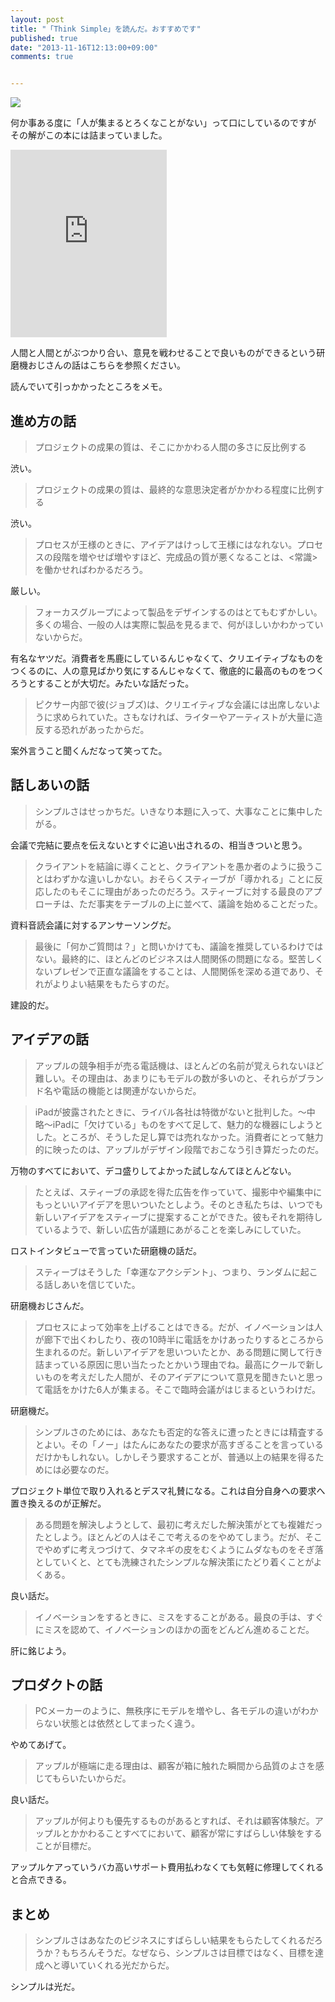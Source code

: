 ```yaml
---
layout: post
title: "「Think Simple」を読んだ。おすすめです"
published: true
date: "2013-11-16T12:13:00+09:00"
comments: true


---
```



<a href="http://www.amazon.co.jp/gp/product/B008YOHMCS/ref=as_li_ss_il?ie=UTF8&camp=247&creative=7399&creativeASIN=B008YOHMCS&linkCode=as2&tag=13nightcrows-22"><img border="0" src="http://ws-fe.amazon-adsystem.com/widgets/q?_encoding=UTF8&ASIN=B008YOHMCS&Format=_SL160_&ID=AsinImage&MarketPlace=JP&ServiceVersion=20070822&WS=1&tag=13nightcrows-22" ></a><img src="http://ir-jp.amazon-adsystem.com/e/ir?t=13nightcrows-22&l=as2&o=9&a=B008YOHMCS" width="1" height="1" border="0" alt="" style="border:none !important; margin:0px !important;" />

何か事ある度に「人が集まるとろくなことがない」って口にしているのですが  
その解がこの本には詰まっていました。

<iframe src="http://widgets.itunes.apple.com/widget.html?c=jp&brc=FFFFFF&blc=FFFFFF&trc=FFFFFF&tlc=FFFFFF&d=&t=&m=movie&e=movie&w=250&h=300&ids=727851606&wt=discovery&partnerId=&affiliate_id=&at=&ct=" frameborder=0 style="overflow-x:hidden;overflow-y:hidden;width:250px;height: 300px;border:0px"></iframe>

人間と人間とがぶつかり合い、意見を戦わせることで良いものができるという研磨機おじさんの話はこちらを参照ください。

読んでいて引っかかったところをメモ。

## 進め方の話

> プロジェクトの成果の質は、そこにかかわる人間の多さに反比例する

渋い。

> プロジェクトの成果の質は、最終的な意思決定者がかかわる程度に比例する

渋い。

> プロセスが王様のときに、アイデアはけっして王様にはなれない。プロセスの段階を増やせば増やすほど、完成品の質が悪くなることは、<常識>を働かせればわかるだろう。

厳しい。

> フォーカスグループによって製品をデザインするのはとてもむずかしい。多くの場合、一般の人は実際に製品を見るまで、何がほしいかわかっていないからだ。

有名なヤツだ。消費者を馬鹿にしているんじゃなくて、クリエイティブなものをつくるのに、人の意見ばかり気にするんじゃなくて、徹底的に最高のものをつくろうとすることが大切だ。みたいな話だった。

> ピクサー内部で彼(ジョブズ)は、クリエイティブな会議には出席しないように求められていた。さもなければ、ライターやアーティストが大量に造反する恐れがあったからだ。

案外言うこと聞くんだなって笑ってた。

## 話しあいの話

> シンプルさはせっかちだ。いきなり本題に入って、大事なことに集中したがる。

会議で完結に要点を伝えないとすぐに追い出されるの、相当きついと思う。

> クライアントを結論に導くことと、クライアントを愚か者のように扱うことはわずかな違いしかない。おそらくスティーブが「導かれる」ことに反応したのもそこに理由があったのだろう。スティーブに対する最良のアプローチは、ただ事実をテーブルの上に並べて、議論を始めることだった。

資料音読会議に対するアンサーソングだ。

> 最後に「何かご質問は？」と問いかけても、議論を推奨しているわけではない。最終的に、ほとんどのビジネスは人間関係の問題になる。堅苦しくないプレゼンで正直な議論をすることは、人間関係を深める道であり、それがよりよい結果をもたらすのだ。

建設的だ。

## アイデアの話

> アップルの競争相手が売る電話機は、ほとんどの名前が覚えられないほど難しい。その理由は、あまりにもモデルの数が多いのと、それらがブランド名や電話の機能とは関連がないからだ。

> iPadが披露されたときに、ライバル各社は特徴がないと批判した。〜中略〜iPadに「欠けている」ものをすべて足して、魅力的な機器にしようとした。ところが、そうした足し算では売れなかった。消費者にとって魅力的に映ったのは、アップルがデザイン段階でおこなう引き算だったのだ。

万物のすべてにおいて、デコ盛りしてよかった試しなんてほとんどない。

> たとえば、スティーブの承認を得た広告を作っていて、撮影中や編集中にもっといいアイデアを思いついたとしよう。そのとき私たちは、いつでも新しいアイデアをスティーブに提案することができた。彼もそれを期待しているようで、新しい広告が議題にあがることを楽しみにしていた。

ロストインタビューで言っていた研磨機の話だ。

> スティーブはそうした「幸運なアクシデント」、つまり、ランダムに起こる話しあいを信じていた。

研磨機おじさんだ。

> プロセスによって効率を上げることはできる。だが、イノベーションは人が廊下で出くわしたり、夜の10時半に電話をかけあったりするところから生まれるのだ。新しいアイデアを思いついたとか、ある問題に関して行き詰まっている原因に思い当たったとかいう理由でね。最高にクールで新しいものを考えだした人間が、そのアイデアについて意見を聞きたいと思って電話をかけた6人が集まる。そこで臨時会議がはじまるというわけだ。

研磨機だ。  

> シンプルさのためには、あなたも否定的な答えに遭ったときには精査するとよい。その「ノー」はたんにあなたの要求が高すぎることを言っているだけかもしれない。しかしそう要求することが、普通以上の結果を得るためには必要なのだ。

プロジェクト単位で取り入れるとデスマ礼賛になる。これは自分自身への要求へ置き換えるのが正解だ。

> ある問題を解決しようとして、最初に考えだした解決策がとても複雑だったとしよう。ほとんどの人はそこで考えるのをやめてしまう。だが、そこでやめずに考えつづけて、タマネギの皮をむくようにムダなものをそぎ落としていくと、とても洗練されたシンプルな解決策にたどり着くことがよくある。

良い話だ。

> イノベーションをするときに、ミスをすることがある。最良の手は、すぐにミスを認めて、イノベーションのほかの面をどんどん進めることだ。

肝に銘じよう。

## プロダクトの話

> PCメーカーのように、無秩序にモデルを増やし、各モデルの違いがわからない状態とは依然としてまったく違う。

やめてあげて。

> アップルが極端に走る理由は、顧客が箱に触れた瞬間から品質のよさを感じてもらいたいからだ。

良い話だ。

> アップルが何よりも優先するものがあるとすれば、それは顧客体験だ。アップルとかかわることすべてにおいて、顧客が常にすばらしい体験をすることが目標だ。

アップルケアっていうバカ高いサポート費用払わなくても気軽に修理してくれると合点できる。


## まとめ

> シンプルさはあなたのビジネスにすばらしい結果をもらたしてくれるだろうか？もちろんそうだ。なぜなら、シンプルさは目標ではなく、目標を達成へと導いていくれる光だからだ。

シンプルは光だ。

